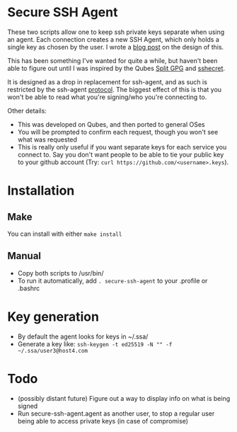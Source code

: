 # Secure SSH Agent 

These two scripts allow one to keep ssh private keys separate when using an agent. Each connection creates a new SSH Agent, which only holds a single key as chosen by the user. I wrote a [blog post](https://noconroy.net/a-more-secure-ssh-agent.html) on the design of this.

This has been something I've wanted for quite a while, but haven't been able to figure out until I was inspired by the Qubes [Split GPG](https://www.qubes-os.org/doc/split-gpg/) and [sshecret](https://github.com/thcipriani/sshecret).

It is designed as a drop in replacement for ssh-agent, and as such is restricted by the ssh-agent [protocol](http://api.libssh.org/rfc/PROTOCOL.agent). The biggest effect of this is that you won't be able to read what you're signing/who you're connecting to.

Other details:
- This was developed on Qubes, and then ported to general OSes
- You will be prompted to confirm each request, though  you won't see what was requested
- This is really only useful if you want separate keys for each service you connect to. Say you don't want people to be able to tie your public key to your github account (Try: `curl https://github.com/<username>.keys`).

# Installation

## Make

You can install with either `make install`

## Manual

- Copy both scripts to /usr/bin/
- To run it automatically, add `. secure-ssh-agent` to your .profile or .bashrc

# Key generation

- By default the agent looks for keys in ~/.ssa/
- Generate a key like: `ssh-keygen -t ed25519 -N "" -f ~/.ssa/user3@host4.com`

# Todo

- (possibly distant future) Figure out a way to display info on what is being signed
- Run secure-ssh-agent.agent as another user, to stop a regular user being able to access private keys (in case of compromise)
